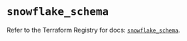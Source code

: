 # `snowflake_schema`

Refer to the Terraform Registry for docs: [`snowflake_schema`](https://registry.terraform.io/providers/snowflake-labs/snowflake/0.87.0/docs/resources/schema).
